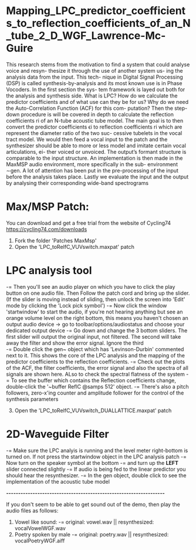 # Mapping_LPC_predictor_coefficients_to_reflection_coefficients_of_an_N_tube_2_D_WGF_Lawrence-Mc-Guire
This research stems from the motivation to find a system that could analyse voice and resyn- thesize it through the use of another system us- ing the analysis data from the input. This tech- nique in Digital Signal Processing (DSP) is called synthesis-by-analysis and its most known use is in Phase Vocoders. In the first section the sys- tem framework is layed out both for the analysis and synthesis side. What is LPC? How do we calculate the predictor coefficients and of what use can they be for us? Why do we need the Auto-Correlation Function (ACF) for this com- putation? Then the step-down procedure is will be covered in depth to calculate the reflection coefficients ri of an N-tube acoustic tube model. The main goal is to then convert the predictor coefficients ϵi to reflection coefficients ri which are represent the diameter ratio of the two suc- cessive tubelets in the vocal tract model. We would then feed a vocal input to the patch and the synthesizer should be able to more or less model and imitate certain vocal articulations, ei- ther voiced or unvoiced. The output’s formant structure is comparable to the input structure. An implementation is then made in the MaxMSP audio environment, more specifically in the sub- environment ∼gen. A lot of attention has been put in the pre-processing of the input before the analysis takes place. Lastly we evaluate the input and the output by analysing their corresponding wide-band spectrograms

# Max/MSP Patch: 
You can download and get a free trial from the website of Cycling74
https://cycling74.com/downloads

1. Fork the folder 'Patches MaxMsp'
2. Open the 'LPC_toRelfC_VUVswitch.maxpat' patch
# LPC analysis tool
-= Then you'll see an audio player on which you have to click the play button on one audio file. Then Follow the patch cord and bring up the slider. (If the slider is moving instead of sliding, then unlock the screen into 'Edit' mode by clicking the 'Lock pick symbol') 
-= Now click the window 'startwindow' to start the audio, if you're not hearing anything but see an orange volume level on the right bottom, this means you haven't chosen an output audio device -> go to toolbar/options/audiostatus and choose your dedicated output device
-= Go down and change the 3 bottom sliders. The first slider will output the original input, not filtered. The second will take away the filter and show the error signal. Ignore the third  
-= Double click the gen~ object which has 'Levinson-Durbin' commented next to it. This shows the core of the LPC analysis and the mapping of the predictor coefficients to the reflection coefficients. 
-= Check out the plots of the ACF, the filter coefficients, the error signal and also the spectra of all signals are shown here. ALso to check the spectral flatness of the system
-= To see the buffer which contains the Reflection coefficients change, double-click the '~buffer ReflC @samps 512' object. 
-= There's also a pitch followers, zero-x'ing counter and amplitude follower for the control of the synthesis parameters

3. Open the 'LPC_toRelfC_VUVswitch_DUALLATTICE.maxpat' patch
# 2D-Waveguide Filter
-= Make sure the LPC analyis is running and the level meter right-bottom is turned on. If not press the startwindow object in the LPC analysis patch
-= Now turn on the speaker symbol at the bottom
-= and turn up the **LEFT** slider connected slightly
-= If audio is being fed to the linear predictor you should hear the resynthesizer.
-= In the gen object, double click to see the implementation of the acoustic tube model

**------------------------------------------------------------------**

If you don't seem to be able to get sound out of the demo, then play the audio files as follows:

1. Vowel like sound: 
 -= original: vowel.wav  ||  resynthesized: vocalVowelWGF.wav
2. Poetry spoken by male
 -= original: poetry.wav ||  resynthesized: vocalPoetryWGF.aiff
